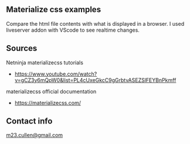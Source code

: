 ## Materialize css examples

Compare the html file contents with what is displayed in a browser. 
I used liveserver addon with VScode to see realtime changes.

## Sources

Netninja materializecss tutorials
- https://www.youtube.com/watch?v=gCZ3y6mQpW0&list=PL4cUxeGkcC9gGrbtvASEZSlFEYBnPkmff

materializecss official documentation 
- https://materializecss.com/

## Contact info 

m23.cullen@gmail.com